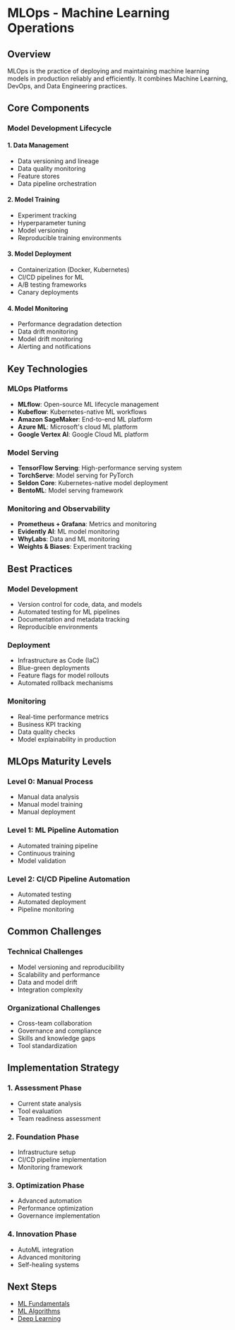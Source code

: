 # MLOps - Machine Learning Operations

## Overview

MLOps is the practice of deploying and maintaining machine learning models in production reliably and efficiently. It combines Machine Learning, DevOps, and Data Engineering practices.

## Core Components

### Model Development Lifecycle

#### 1. Data Management
- Data versioning and lineage
- Data quality monitoring
- Feature stores
- Data pipeline orchestration

#### 2. Model Training
- Experiment tracking
- Hyperparameter tuning
- Model versioning
- Reproducible training environments

#### 3. Model Deployment
- Containerization (Docker, Kubernetes)
- CI/CD pipelines for ML
- A/B testing frameworks
- Canary deployments

#### 4. Model Monitoring
- Performance degradation detection
- Data drift monitoring
- Model drift monitoring
- Alerting and notifications

## Key Technologies

### MLOps Platforms
- **MLflow**: Open-source ML lifecycle management
- **Kubeflow**: Kubernetes-native ML workflows
- **Amazon SageMaker**: End-to-end ML platform
- **Azure ML**: Microsoft's cloud ML platform
- **Google Vertex AI**: Google Cloud ML platform

### Model Serving
- **TensorFlow Serving**: High-performance serving system
- **TorchServe**: Model serving for PyTorch
- **Seldon Core**: Kubernetes-native model deployment
- **BentoML**: Model serving framework

### Monitoring and Observability
- **Prometheus + Grafana**: Metrics and monitoring
- **Evidently AI**: ML model monitoring
- **WhyLabs**: Data and ML monitoring
- **Weights & Biases**: Experiment tracking

## Best Practices

### Model Development
- Version control for code, data, and models
- Automated testing for ML pipelines
- Documentation and metadata tracking
- Reproducible environments

### Deployment
- Infrastructure as Code (IaC)
- Blue-green deployments
- Feature flags for model rollouts
- Automated rollback mechanisms

### Monitoring
- Real-time performance metrics
- Business KPI tracking
- Data quality checks
- Model explainability in production

## MLOps Maturity Levels

### Level 0: Manual Process
- Manual data analysis
- Manual model training
- Manual deployment

### Level 1: ML Pipeline Automation
- Automated training pipeline
- Continuous training
- Model validation

### Level 2: CI/CD Pipeline Automation
- Automated testing
- Automated deployment
- Pipeline monitoring

## Common Challenges

### Technical Challenges
- Model versioning and reproducibility
- Scalability and performance
- Data and model drift
- Integration complexity

### Organizational Challenges
- Cross-team collaboration
- Governance and compliance
- Skills and knowledge gaps
- Tool standardization

## Implementation Strategy

### 1. Assessment Phase
- Current state analysis
- Tool evaluation
- Team readiness assessment

### 2. Foundation Phase
- Infrastructure setup
- CI/CD pipeline implementation
- Monitoring framework

### 3. Optimization Phase
- Advanced automation
- Performance optimization
- Governance implementation

### 4. Innovation Phase
- AutoML integration
- Advanced monitoring
- Self-healing systems

## Next Steps

- [ML Fundamentals](../fundamentals/index.md)
- [ML Algorithms](../algorithms/index.md)
- [Deep Learning](../deep-learning/index.md)
